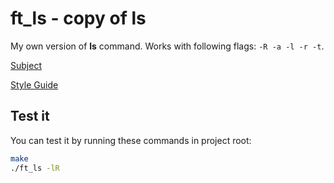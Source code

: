 
# ft_ls - copy of ls

My own version of **ls** command. Works with following flags: `-R -a -l -r -t`.

[Subject](https://github.com/tuommii/hive_subjects/blob/master/ft_ls.en.pdf)

[Style Guide](https://github.com/tuommii/hive_subjects/blob/master/norme.en.pdf)

## Test it

You can test it by running these commands in project root:

```bash
make
./ft_ls -lR
```
